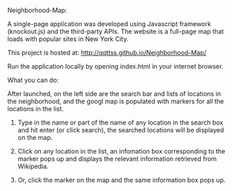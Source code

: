 Neighborhood-Map:

A single-page application was developed using Javascript framework (knockout.js) and the third-party APIs. The website is a full-page map that loads with popular sites in New York City.

This project is hosted at: http://qqttss.github.io/Neighborhood-Map/

Run the application locally by opening index.html in your internet browser.

What you can do:

After launched, on the left side are the search bar and lists of locations in the neighborhood, and
the googl map is populated with markers for all the locations in the list.

1. Type in the name or part of the name of any location in the search box and hit enter
(or click search), the searched locations will be displayed on the map.

2. Click on any location in the list, an infomation box corresponding to the marker pops up and
displays the relevant information retrieved from Wikipedia.

3. Or, click the marker on the map and the same information box pops up.
